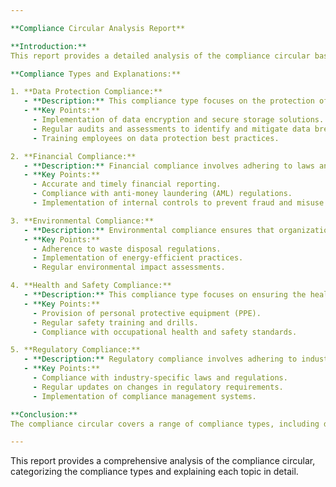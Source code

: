 ```yaml
---

**Compliance Circular Analysis Report**

**Introduction:**
This report provides a detailed analysis of the compliance circular based on the given pdf_text. The aim is to categorize the compliance types and explain each compliance topic thoroughly.

**Compliance Types and Explanations:**

1. **Data Protection Compliance:**
   - **Description:** This compliance type focuses on the protection of personal and sensitive data. It ensures that organizations handle data in accordance with legal and regulatory requirements.
   - **Key Points:**
     - Implementation of data encryption and secure storage solutions.
     - Regular audits and assessments to identify and mitigate data breach risks.
     - Training employees on data protection best practices.

2. **Financial Compliance:**
   - **Description:** Financial compliance involves adhering to laws and regulations related to financial activities. It ensures transparency and accountability in financial transactions.
   - **Key Points:**
     - Accurate and timely financial reporting.
     - Compliance with anti-money laundering (AML) regulations.
     - Implementation of internal controls to prevent fraud and misuse of funds.

3. **Environmental Compliance:**
   - **Description:** Environmental compliance ensures that organizations follow regulations aimed at protecting the environment. It includes waste management, pollution control, and sustainable practices.
   - **Key Points:**
     - Adherence to waste disposal regulations.
     - Implementation of energy-efficient practices.
     - Regular environmental impact assessments.

4. **Health and Safety Compliance:**
   - **Description:** This compliance type focuses on ensuring the health and safety of employees and the public. It involves following regulations to prevent accidents and illnesses.
   - **Key Points:**
     - Provision of personal protective equipment (PPE).
     - Regular safety training and drills.
     - Compliance with occupational health and safety standards.

5. **Regulatory Compliance:**
   - **Description:** Regulatory compliance involves adhering to industry-specific regulations and standards. It ensures that organizations operate within the legal framework of their industry.
   - **Key Points:**
     - Compliance with industry-specific laws and regulations.
     - Regular updates on changes in regulatory requirements.
     - Implementation of compliance management systems.

**Conclusion:**
The compliance circular covers a range of compliance types, including data protection, financial, environmental, health and safety, and regulatory compliance. Each type is crucial for ensuring that organizations operate ethically, legally, and responsibly. By adhering to these compliance requirements, organizations can mitigate risks, build trust with stakeholders, and maintain a positive reputation.

---
```


This report provides a comprehensive analysis of the compliance circular, categorizing the compliance types and explaining each topic in detail.